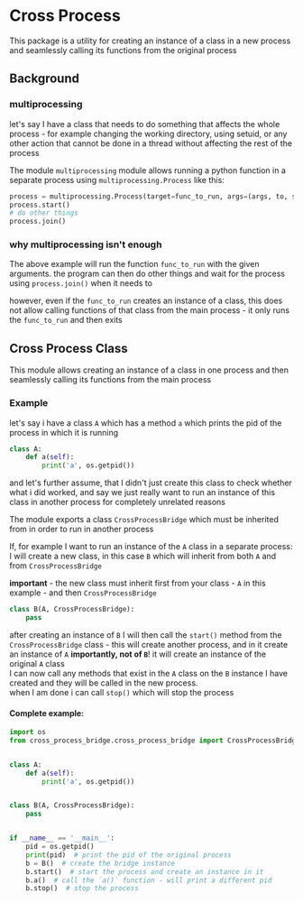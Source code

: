 # Cross Process

This package is a utility for creating an instance of a class in a new process and seamlessly calling its functions from
the original process  
  
## Background
### multiprocessing
let's say I have a class that needs to do something that affects the whole process - for example changing the working 
directory, using setuid, or any other action that cannot be done in a thread without affecting the rest of the process  

The module `multiprocessing` module allows running a python function in a separate process using
`multiprocessing.Process` like this:  
```python
process = multiprocessing.Process(target=func_to_run, args=(args, to, send))
process.start()
# do other things
process.join()
```

### why multiprocessing isn't enough 
The above example will run the function `func_to_run` with the given arguments. the program can then do other things and
wait for the process using `process.join()` when it needs to  
  
however, even if the `func_to_run` creates an instance of a class, this does not allow calling functions of that class
from the main process - it only runs the `func_to_run` and then exits

## Cross Process Class
This module allows creating an instance of a class in one process and then seamlessly calling its functions from the 
main process

### Example
let's say i have a class `A` which has a method `a` which prints the pid of the process in which it is running
```python
class A:
    def a(self):
        print('a', os.getpid())
```

and let's further assume, that I didn't just create this class to check whether what i did worked, and say we just
really want to run an instance of this class in another process for completely unrelated reasons  
  
The module exports a class `CrossProcessBridge` which must be inherited from in order to run in another process  
  
If, for example I want to run an instance of the `A` class in a separate process:  
I will create a new class, in this case `B` which will inherit from both `A` and from `CrossProcessBridge`
  
**important** - the new class must inherit first from your class - `A` in this example - and then `CrossProcessBridge`  

```python
class B(A, CrossProcessBridge):
    pass
```
after creating an instance of `B` I will then call the `start()` method from the `CrossProcessBridge` class - this will
create another process, and in it create an instance of `A` **importantly, not of `B`**! it will create an instance of
the original `A` class  
I can now call any methods that exist in the `A` class on the `B` instance I have created and they will be called in the
new process.  
when I am done i can call `stop()` which will stop the process

#### Complete example:

```python
import os
from cross_process_bridge.cross_process_bridge import CrossProcessBridge


class A:
    def a(self):
        print('a', os.getpid())


class B(A, CrossProcessBridge):
    pass


if __name__ == '__main__':
    pid = os.getpid()
    print(pid)  # print the pid of the original process
    b = B()  # create the bridge instance
    b.start()  # start the process and create an instance in it
    b.a()  # call the `a()` function - will print a different pid
    b.stop()  # stop the process
```
